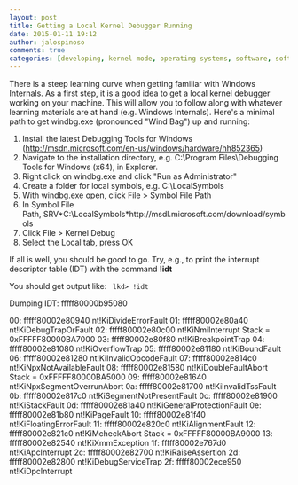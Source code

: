 ```yaml
---
layout: post
title: Getting a Local Kernel Debugger Running
date: 2015-01-11 19:12
author: jalospinoso
comments: true
categories: [developing, kernel mode, operating systems, software, software engineering, windows internals]
---
```

There is a steep learning curve when getting familiar with Windows Internals. As a first step, it is a good idea to get a local kernel debugger working on your machine. This will allow you to follow along with whatever learning materials are at hand (e.g. Windows Internals). Here's a minimal path to get windbg.exe (pronounced "Wind Bag") up and running:
<ol>
	<li>Install the latest Debugging Tools for Windows (<a href="http://msdn.microsoft.com/en-us/windows/hardware/hh852365" target="_blank">http://msdn.microsoft.com/en-us/windows/hardware/hh852365</a>)</li>
	<li>Navigate to the installation directory, e.g. C:\Program Files\Debugging Tools for Windows (x64), in Explorer.</li>
	<li>Right click on windbg.exe and click "Run as Administrator"</li>
	<li>Create a folder for local symbols, e.g. C:\LocalSymbols</li>
	<li>With windbg.exe open, click File &gt; Symbol File Path</li>
	<li>In Symbol File Path, SRV*C:\LocalSymbols*http://msdl.microsoft.com/download/symbols</li>
	<li>Click File &gt; Kernel Debug</li>
	<li>Select the Local tab, press OK</li>
</ol>
If all is well, you should be good to go. Try, e.g., to print the interrupt descriptor table (IDT) with the command <strong>!idt</strong>

You should get output like:
<code>
lkd&gt; !idt</code>

Dumping IDT: fffff80000b95080

00: fffff80002e80940 nt!KiDivideErrorFault
01: fffff80002e80a40 nt!KiDebugTrapOrFault
02: fffff80002e80c00 nt!KiNmiInterrupt Stack = 0xFFFFF80000BA7000
03: fffff80002e80f80 nt!KiBreakpointTrap
04: fffff80002e81080 nt!KiOverflowTrap
05: fffff80002e81180 nt!KiBoundFault
06: fffff80002e81280 nt!KiInvalidOpcodeFault
07: fffff80002e814c0 nt!KiNpxNotAvailableFault
08: fffff80002e81580 nt!KiDoubleFaultAbort Stack = 0xFFFFF80000BA5000
09: fffff80002e81640 nt!KiNpxSegmentOverrunAbort
0a: fffff80002e81700 nt!KiInvalidTssFault
0b: fffff80002e817c0 nt!KiSegmentNotPresentFault
0c: fffff80002e81900 nt!KiStackFault
0d: fffff80002e81a40 nt!KiGeneralProtectionFault
0e: fffff80002e81b80 nt!KiPageFault
10: fffff80002e81f40 nt!KiFloatingErrorFault
11: fffff80002e820c0 nt!KiAlignmentFault
12: fffff80002e821c0 nt!KiMcheckAbort Stack = 0xFFFFF80000BA9000
13: fffff80002e82540 nt!KiXmmException
1f: fffff80002e767d0 nt!KiApcInterrupt
2c: fffff80002e82700 nt!KiRaiseAssertion
2d: fffff80002e82800 nt!KiDebugServiceTrap
2f: fffff80002ece950 nt!KiDpcInterrupt

